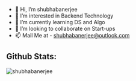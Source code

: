 - 👋 Hi, I’m shubhabanerjee
- 👀 I’m interested in Backend Technology
- 🌱 I’m currently learning DS and Algo
- 💞️ I’m looking to collaborate on Start-ups
- 📫 Mail Me  at -  shubhabanerjee@outlook.com

<!---
shubhabanerjee/shubhabanerjee is a ✨ special ✨ repository because its `README.md` (this file) appears on your GitHub profile.
You can click the Preview link to take a look at your changes.
--->

## Github Stats:
<p><img align="center" src="https://github-readme-stats.vercel.app/api/top-langs?username=shubhabanerjee&show_icons=true&locale=en&layout=compact" alt="shubhabanerjee" /></p>
<br/>
<a href="https://github.com/shubhabanerjee">
 <img align="center" src="https://github-readme-stats.vercel.app/api?username=shubhabanerjee&show_icons=true&count_private=true&hide_rank=true&bg_color=45,43cea2,185a9d&icon_color=ffffff&text_color=ffffff&title_color=ffffff&hide_border=true" alt="Tatz's github s
